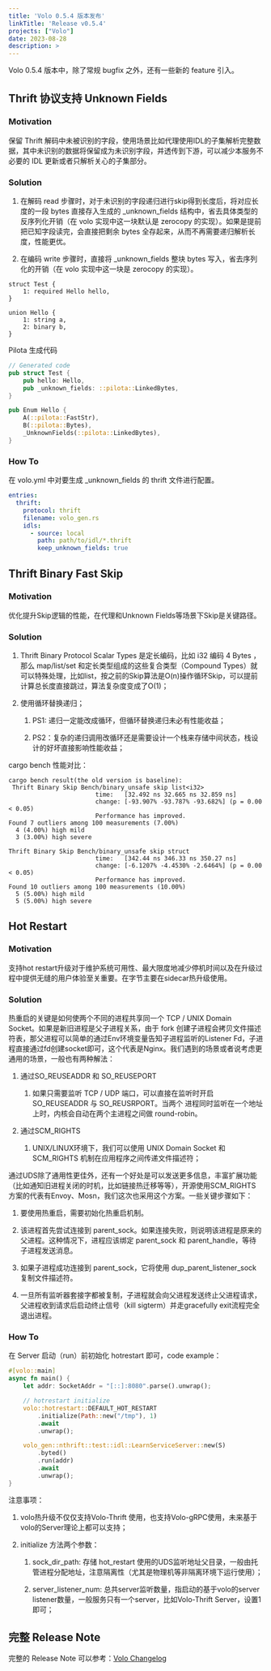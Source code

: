 ```yaml
---
title: 'Volo 0.5.4 版本发布'
linkTitle: 'Release v0.5.4'
projects: ["Volo"]
date: 2023-08-28
description: >
---
```


Volo 0.5.4 版本中，除了常规 bugfix 之外，还有一些新的 feature 引入。

## Thrift 协议支持 Unknown Fields

### Motivation

保留 Thrift 解码中未被识别的字段，使用场景比如代理使用IDL的子集解析完整数据，其中未识别的数据将保留成为未识别字段，并透传到下游，可以减少本服务不必要的 IDL 更新或者只解析关心的子集部分。

### Solution

1. 在解码 read 步骤时，对于未识别的字段递归进行skip得到长度后，将对应长度的一段 bytes 直接存入生成的 _unknown_fields 结构中，省去具体类型的反序列化开销（在 volo 实现中这一块默认是 zerocopy 的实现）。如果是提前把已知字段读完，会直接把剩余 bytes 全存起来，从而不再需要递归解析长度，性能更优。

2. 在编码 write 步骤时，直接将 _unknown_fields 整块 bytes 写入，省去序列化的开销（在 volo 实现中这一块是 zerocopy 的实现）。

```thrift
struct Test {
    1: required Hello hello,
}

union Hello {
    1: string a,
    2: binary b,
}
```

Pilota 生成代码

```rust
// Generated code
pub struct Test {
    pub hello: Hello,
    pub _unknown_fields: ::pilota::LinkedBytes,
}

pub Enum Hello {
    A(::pilota::FastStr),
    B(::pilota::Bytes),
    _UnknownFields(::pilota::LinkedBytes),
}
```

### How To

在 volo.yml 中对要生成 _unknown_fields 的 thrift 文件进行配置。

```yaml
entries:
  thrift:
    protocol: thrift
    filename: volo_gen.rs
    idls:
      - source: local
        path: path/to/idl/*.thrift
        keep_unknown_fields: true
```

## Thrift Binary Fast Skip

### Motivation

优化提升Skip逻辑的性能，在代理和Unknown Fields等场景下Skip是关键路径。

### Solution

1. Thrift Binary Protocol  Scalar Types 是定长编码，比如 i32 编码 4 Bytes ，那么 map/list/set 和定长类型组成的这些复合类型（Compound Types）就可以特殊处理，比如list<i32>，按之前的Skip算法是O(n)操作循环Skip，可以提前计算总长度直接跳过，算法复杂度变成了O(1)；

2. 使用循环替换递归；

   1. PS1: 递归一定能改成循环，但循环替换递归未必有性能收益；

   2. PS2：复杂的递归调用改循环还是需要设计一个栈来存储中间状态，栈设计的好坏直接影响性能收益；

cargo bench 性能对比：

```
cargo bench result(the old version is baseline):
 Thrift Binary Skip Bench/binary_unsafe skip list<i32>
                        time:   [32.492 ns 32.665 ns 32.859 ns]
                        change: [-93.907% -93.787% -93.682%] (p = 0.00 < 0.05)
                        Performance has improved.
Found 7 outliers among 100 measurements (7.00%)
  4 (4.00%) high mild
  3 (3.00%) high severe

Thrift Binary Skip Bench/binary_unsafe skip struct
                        time:   [342.44 ns 346.33 ns 350.27 ns]
                        change: [-6.1207% -4.4530% -2.6464%] (p = 0.00 < 0.05)
                        Performance has improved.
Found 10 outliers among 100 measurements (10.00%)
  5 (5.00%) high mild
  5 (5.00%) high severe
```

##  Hot Restart

### Motivation

支持hot restart升级对于维护系统可用性、最大限度地减少停机时间以及在升级过程中提供无缝的用户体验至关重要。在字节主要在sidecar热升级使用。

### Solution

热重启的关键是如何使两个不同的进程共享同一个 TCP / UNIX Domain Socket。如果是新旧进程是父子进程关系，由于 fork 创建子进程会拷贝文件描述符表，那父进程可以简单的通过Env环境变量告知子进程监听的Listener Fd，子进程直接通过fd创建socket即可，这个代表是Nginx。我们遇到的场景或者说考虑更通用的场景，一般也有两种解法：

1. 通过SO_REUSEADDR 和 SO_REUSEPORT

   1. 如果只需要监听 TCP / UDP 端口，可以直接在监听时开启 SO_REUSEADDR 与 SO_REUSRPORT。当两个 进程同时监听在一个地址上时，内核会自动在两个主进程之间做 round-robin。

2. 通过SCM_RIGHTS

   1. UNIX/LINUX环境下，我们可以使用 UNIX Domain Socket 和 SCM_RIGHTS 机制在应用程序之间传递文件描述符；

通过UDS除了通用性更佳外，还有一个好处是可以发送更多信息，丰富扩展功能（比如通知旧进程关闭的时机，比如链接热迁移等等），开源使用SCM_RIGHTS 方案的代表有Envoy、Mosn，我们这次也采用这个方案。一些关键步骤如下：

1.  要使用热重启，需要初始化热重启机制。

2. 该进程首先尝试连接到 parent_sock。如果连接失败，则说明该进程是原来的父进程。这种情况下，进程应该绑定 parent_sock 和 parent_handle，等待子进程发送消息。

3. 如果子进程成功连接到 parent_sock，它将使用 dup_parent_listener_sock 复制文件描述符。

4. 一旦所有监听器套接字都被复制，子进程就会向父进程发送终止父进程请求，父进程收到请求后启动终止信号（kill sigterm）并走gracefully exit流程完全退出进程。

### How To

在 Server 启动（run）前初始化 hotrestart 即可，code example：

```rust
#[volo::main]
async fn main() {
    let addr: SocketAddr = "[::]:8080".parse().unwrap();

    // hotrestart initialize
    volo::hotrestart::DEFAULT_HOT_RESTART
        .initialize(Path::new("/tmp"), 1)
        .await
        .unwrap();

    volo_gen::nthrift::test::idl::LearnServiceServer::new(S)
        .byted()
        .run(addr)
        .await
        .unwrap();
}
```

注意事项：

1. volo热升级不仅仅支持Volo-Thrift 使用，也支持Volo-gRPC使用，未来基于volo的Server理论上都可以支持；

2. initialize 方法两个参数：

   1. sock_dir_path: 存储 hot_restart  使用的UDS监听地址父目录，一般由托管进程分配地址，注意隔离性（尤其是物理机等非隔离环境下运行使用）；

   2. server_listener_num:  总共server监听数量，指启动的基于volo的server listener数量，一般服务只有一个server，比如Volo-Thrift Server，设置1即可；

## 完整 Release Note

完整的 Release Note 可以参考：[Volo Changelog](https://github.com/cloudwego/volo/compare/volo-0.5.0...volo-0.5.4)
